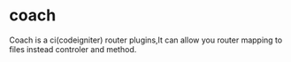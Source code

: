 # coach
Coach is a ci(codeigniter) router plugins,It can allow you router mapping to files instead controler and method.
